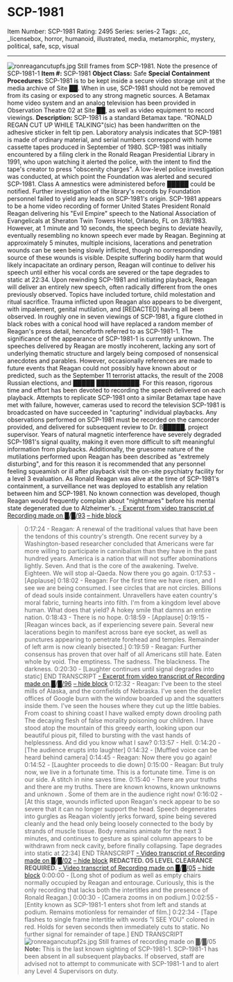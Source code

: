 # SCP-1981
Item Number: SCP-1981
Rating: 2495
Series: series-2
Tags: _cc, _licensebox, horror, humanoid, illustrated, media, metamorphic, mystery, political, safe, scp, visual

---

![ronreagancutupfs.jpg](https://scp-wiki.wdfiles.com/local--files/scp-1981/ronreagancutupfs.jpg)
Still frames from SCP-1981. Note the presence of SCP-1981-1
**Item #:** SCP-1981
**Object Class:** Safe
**Special Containment Procedures:** SCP-1981 is to be kept inside a secure video storage unit at the media archive of Site ██. When in use, SCP-1981 should not be removed from its casing or exposed to any strong magnetic sources. A Betamax home video system and an analog television has been provided in Observation Theatre 02 at Site ██, as well as video equipment to record viewings.
**Description:** SCP-1981 is a standard Betamax tape. "RONALD REGAN CUT UP WHILE TALKING"(sic) has been handwritten on the adhesive sticker in felt tip pen. Laboratory analysis indicates that SCP-1981 is made of ordinary material, and serial numbers correspond with home cassette tapes produced in September of 1980. SCP-1981 was initially encountered by a filing clerk in the Ronald Reagan Presidential Library in 1991, who upon watching it alerted the police, with the intent to find the tape's creator to press "obscenity charges". A low-level police investigation was conducted, at which point the Foundation was alerted and secured SCP-1981. Class A amnestics were administered before █████ could be notified. Further investigation of the library's records by Foundation personnel failed to yield any leads on SCP-1981's origin.
SCP-1981 appears to be a home video recording of former United States President Ronald Reagan delivering his "Evil Empire" speech to the National Association of Evangelicals at Sheraton Twin Towers Hotel, Orlando, FL on 3/8/1983. However, at 1 minute and 10 seconds, the speech begins to deviate heavily, eventually resembling no known speech ever made by Reagan. Beginning at approximately 5 minutes, multiple incisions, lacerations and penetration wounds can be seen being slowly inflicted, though no corresponding source of these wounds is visible. Despite suffering bodily harm that would likely incapacitate an ordinary person, Reagan will continue to deliver his speech until either his vocal cords are severed or the tape degrades to static at 22:34.
Upon rewinding SCP-1981 and initiating playback, Reagan will deliver an entirely new speech, often radically different from the ones previously observed. Topics have included torture, child molestation and ritual sacrifice. Trauma inflicted upon Reagan also appears to be divergent, with impalement, genital mutilation, and [REDACTED] having all been observed. In roughly one in seven viewings of SCP-1981, a figure clothed in black robes with a conical hood will have replaced a random member of Reagan's press detail, henceforth referred to as SCP-1981-1. The significance of the appearance of SCP-1981-1 is currently unknown.
The speeches delivered by Reagan are mostly incoherent, lacking any sort of underlying thematic structure and largely being composed of nonsensical anecdotes and parables. However, occasionally references are made to future events that Reagan could not possibly have known about or predicted, such as the September 11 terrorist attacks, the result of the 2008 Russian elections, and █████ ██████████. For this reason, rigorous time and effort has been devoted to recording the speech delivered on each playback. Attempts to replicate SCP-1981 onto a similar Betamax tape have met with failure, however, cameras used to record the television SCP-1981 is broadcasted on have succeeded in "capturing" individual playbacks. Any observations performed on SCP-1981 must be recorded on the camcorder provided, and delivered for subsequent review to Dr. B█████, project supervisor.
Years of natural magnetic interference have severely degraded SCP-1981's signal quality, making it even more difficult to sift meaningful information from playbacks. Additionally, the gruesome nature of the mutilations performed upon Reagan has been described as "extremely disturbing", and for this reason it is recommended that any personnel feeling squeamish or ill after playback visit the on-site psychiatry facility for a level 3 evaluation.
As Ronald Reagan was alive at the time of SCP-1981's containment, a surveillance net was deployed to establish any relation between him and SCP-1981. No known connection was developed, though Reagan would frequently complain about "nightmares" before his mental state degenerated due to Alzheimer's.
[\- Excerpt from video transcript of Recording made on █/█/93](javascript:;)
[– hide block](javascript:;)
> 0:17:24 - Reagan: A renewal of the traditional values that have been the tendons of this country's strength. One recent survey by a Washington-based researcher concluded that Americans were far more willing to participate in cannibalism than they have in the past hundred years. America is a nation that will not suffer abominations lightly. Seven. And that is the core of the awakening. Twelve. Eighteen. We will stop al-Qaeda. Now there you go again.
> 0:17:53 - [Applause]
> 0:18:02 - Reagan: For the first time we have risen, and I see we are being consumed. I see circles that are not circles. Billions of dead souls inside containment. Unravellers have eaten country's moral fabric, turning hearts into filth. I'm from a kingdom level above human. What does that yield? A hokey smile that damns an entire nation.
> 0:18:43 - There is no hope.
> 0:18:59 - [Applause]
> 0:19:15 - [Reagan winces back, as if experiencing severe pain. Several new lacerations begin to manifest across bare eye socket, as well as punctures appearing to penetrate forehead and temples. Remainder of left arm is now cleanly bisected.]
> 0:19:59 - Reagan: Further consensus has proven that over half of all Americans still hate. Eaten whole by void. The emptiness. The sadness. The blackness. The darkness. <laughter>
> 0:20:30 - [Laughter continues until signal degrades into static]
> END TRANSCRIPT
[\- Excerpt from video transcript of Recording made on █/█/96](javascript:;)
[– hide block](javascript:;)
> 0:12:32 - Reagan: I've been to the steel mills of Alaska, and the cornfields of Nebraska. I've seen the derelict offices of Google burn with the window boarded up and the squatters inside them. I've seen the houses where they cut up the little babies. From coast to shining coast I have walked empty down drooling path <indecipherable> The decaying flesh of false morality poisoning our children. I have stood atop the mountain of this greedy earth, looking upon our beautiful pious pit, filled to bursting with the vast hands of helplessness. And did you know what I saw?
> 0:13:57 - Hell.
> 0:14:20 - [The audience erupts into laughter]
> 0:14:32 - [Muffled voice can be heard behind camera]
> 0:14:45 - Reagan: Now there you go again!
> 0:14:52 - [Laughter proceeds to die down]
> 0:15:00 - Reagan: But truly now, we live in a fortunate time. This is a fortunate time. Time is on our side. <laughter> A stitch in nine saves time.
> 0:15:40 - There are your truths and there are my truths. There are known knowns, known unknowns and unknown <indecipherable>. Some of them are in the audience right now!
> 0:16:02 - [At this stage, wounds inflicted upon Reagan's neck appear to be so severe that it can no longer support the head. Speech degenerates into gurgles as Reagan violently jerks forward, spine being severed cleanly and the head only being loosely connected to the body by strands of muscle tissue. Body remains animate for the next 3 minutes, and continues to gesture as spinal column appears to be withdrawn from neck cavity, before finally collapsing. Tape degrades into static at 22:34]
> END TRANSCRIPT
[\- Video transcript of Recording made on █/█/02](javascript:;)
[– hide block](javascript:;)
> **REDACTED. O5 LEVEL CLEARANCE REQUIRED.**
[\- Video transcript of Recording made on █/█/05](javascript:;)
[– hide block](javascript:;)
> 0:00:00 - [Long shot of podium as well as empty chairs normally occupied by Reagan and entourage. Curiously, this is the only recording that lacks both the intertitles and the presence of Ronald Reagan.]
> 0:00:30 - [Camera zooms in on podium.]
> 0:02:55 - [Entity known as SCP-1981-1 enters shot from left and stands at podium. Remains motionless for remainder of film.]
> 0:22:34 - [Tape flashes to single frame intertitle with words "I SEE YOU" colored in red. Holds for seven seconds then immediately cuts to static. No further signal for remainder of tape.]
> END TRANSCRIPT
![ronreagancutupf2s.jpg](https://scp-wiki.wdfiles.com/local--files/scp-1981/ronreagancutupf2s.jpg)
Still frames of recording made on █/█/05
**Note:** This is the last known sighting of SCP-1981-1. SCP-1981-1 has been absent in all subsequent playbacks. If observed, staff are advised not to attempt to communicate with SCP-1981-1 and to alert any Level 4 Supervisors on duty.